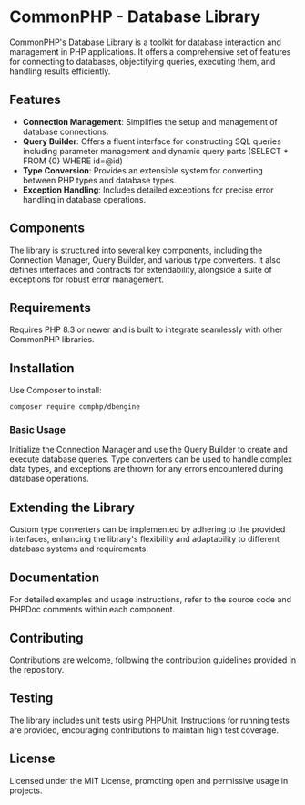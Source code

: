 # CommonPHP - Database Library

CommonPHP's Database Library is a toolkit for database interaction and management in PHP applications. It offers a comprehensive set of features for connecting to databases, objectifying queries, executing them, and handling results efficiently.

## Features

- **Connection Management**: Simplifies the setup and management of database connections.
- **Query Builder**: Offers a fluent interface for constructing SQL queries including parameter management and dynamic query parts (SELECT * FROM {0} WHERE id=@id)
- **Type Conversion**: Provides an extensible system for converting between PHP types and database types.
- **Exception Handling**: Includes detailed exceptions for precise error handling in database operations.

## Components

The library is structured into several key components, including the Connection Manager, Query Builder, and various type converters. It also defines interfaces and contracts for extendability, alongside a suite of exceptions for robust error management.

## Requirements

Requires PHP 8.3 or newer and is built to integrate seamlessly with other CommonPHP libraries.

## Installation

Use Composer to install:

```shell
composer require comphp/dbengine
```
### Basic Usage
Initialize the Connection Manager and use the Query Builder to create and execute database queries. Type converters can be used to handle complex data types, and exceptions are thrown for any errors encountered during database operations.

## Extending the Library
Custom type converters can be implemented by adhering to the provided interfaces, enhancing the library's flexibility and adaptability to different database systems and requirements.

## Documentation
For detailed examples and usage instructions, refer to the source code and PHPDoc comments within each component.

## Contributing
Contributions are welcome, following the contribution guidelines provided in the repository.

## Testing
The library includes unit tests using PHPUnit. Instructions for running tests are provided, encouraging contributions to maintain high test coverage.

## License
Licensed under the MIT License, promoting open and permissive usage in projects.